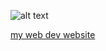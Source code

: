 ![alt text](https://static.wikia.nocookie.net/p__/images/9/9b/CatDog_render.png/revision/latest?cb=20210110223051&path-prefix=protagonist)

[my web dev website](http://keepingmantises.herokuapp.com/)
